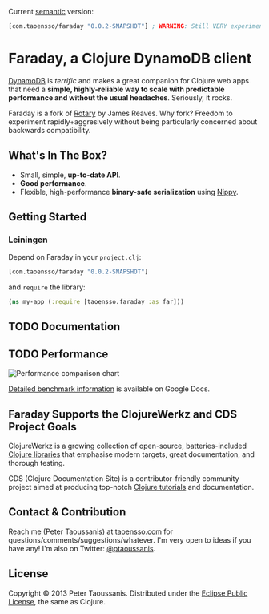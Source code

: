 Current [semantic](http://semver.org/) version:

```clojure
[com.taoensso/faraday "0.0.2-SNAPSHOT"] ; WARNING: Still VERY experimental!
```

# Faraday, a Clojure DynamoDB client

[DynamoDB](http://aws.amazon.com/dynamodb/) is *terrific* and makes a great companion for Clojure web apps that need a **simple, highly-reliable way to scale with predictable performance and without the usual headaches**. Seriously, it rocks.

Faraday is a fork of [Rotary](https://github.com/weavejester/rotary) by James Reaves. Why fork? Freedom to experiment rapidly+aggresively without being particularly concerned about backwards compatibility.

## What's In The Box?
 * Small, simple, **up-to-date API**.
 * **Good performance**.
 * Flexible, high-performance **binary-safe serialization** using [Nippy](https://github.com/ptaoussanis/nippy).

## Getting Started

### Leiningen

Depend on Faraday in your `project.clj`:

```clojure
[com.taoensso/faraday "0.0.2-SNAPSHOT"]
```

and `require` the library:

```clojure
(ns my-app (:require [taoensso.faraday :as far]))
```

## TODO Documentation

## TODO Performance

![Performance comparison chart](https://github.com/ptaoussanis/faraday/raw/master/benchmarks/chart.png)

[Detailed benchmark information](https://docs.google.com/spreadsheet/TODO) is available on Google Docs.

## Faraday Supports the ClojureWerkz and CDS Project Goals

ClojureWerkz is a growing collection of open-source, batteries-included [Clojure libraries](http://clojurewerkz.org/) that emphasise modern targets, great documentation, and thorough testing.

CDS (Clojure Documentation Site) is a contributor-friendly community project aimed at producing top-notch [Clojure tutorials](http://clojure-doc.org/) and documentation.

## Contact & Contribution

Reach me (Peter Taoussanis) at [taoensso.com](https://www.taoensso.com) for questions/comments/suggestions/whatever. I'm very open to ideas if you have any! I'm also on Twitter: [@ptaoussanis](https://twitter.com/#!/ptaoussanis).

## License

Copyright &copy; 2013 Peter Taoussanis. Distributed under the [Eclipse Public License](http://www.eclipse.org/legal/epl-v10.html), the same as Clojure.
